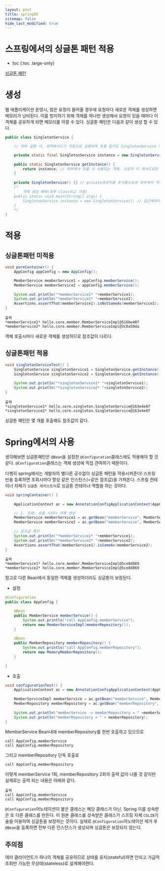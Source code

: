 ```yaml
---
layout: post
title: spring05
sitemap: false
hide_last_modified: true
---
```

# 스프링에서의 싱글톤 패턴 적용

* toc
{:toc .large-only}

[싱글톤 패턴](https://seouljoy.github.io/sub2dp/2023-08-14-cs23/)

# 생성

웹 애플리케이션 운영시, 많은 요청이 들어올 경우에 요청마다 새로운 객체를 생성하면 메모리가 낭비된다.
이를 방지하기 위해 객체를 하나만 생성해서 요청이 있을 때마다 이 객체를 공유하게 되면 메모리를 아낄 수 있다.
싱글톤 패턴은 다음과 같이 생성 할 수 있다.

```JAVA
public class SingletonService {

	// 자바 실행 시, 정적메서드가 자동으로 실행되며 호출 없이도 SingletonService 객체를 생성함

	private static final SingletonService instance = new SingletonService(); // private으로 해당 class에서만 사용
	
	public static SingletonService getInstance() {
		return instance; // 외부에서 호출 시 사용되는 객체. 오로지 이 메서드로만 조회 가능. 외부 호출 시 항상 같은 인스턴스 반환
	}
	
	private SingletonService() {} // private생성자를 추가함으로써 외부에서 객체를 따로 생성하지 못하게 막음
	/* 
		객체 생성 예제(외부 class라고 가정)
	public static void main(String[] args) {
		SingletonService instance = new SingletonService(); // 접근제어자(private)로 인해 SingletonService class 외부에서 객체 생성 제한됨
	}
	*/
}
```

# 적용

## 싱글톤패턴 미적용

```JAVA
void pureContainer() {
	AppConfig appConfig = new AppConfig();

	MemberService memberService1 = appConfig.memberService();
	MemberService memberService2 = appConfig.memberService();
	
	System.out.println("*memberService1* "+memberService1);
	System.out.println("*memberService2* "+memberService2);
	Assertions.assertThat(memberService1).isNotSameAs(memberService2);
}
```

```
출력
*memberService1* hello.core.member.MemberServiceImpl@516be40f
*memberService2* hello.core.member.MemberServiceImpl@3c0a50da
```

객체 호출시마다 새로운 객체를 생성하므로 참조값이 다르다.

## 싱글톤패턴 적용

```JAVA
void singletonServiceTest() {
	SingletonService singletonService1 = SingletonService.getInstance();
	SingletonService singletonService2 = SingletonService.getInstance();
	
	System.out.println("*singletonService1* "+singletonService1);
	System.out.println("*singletonService2* "+singletonService2);
}
```

```
출력
*singletonService1* hello.core.singleton.SingletonService@163e4e87
*singletonService2* hello.core.singleton.SingletonService@163e4e87
```

싱글톤 패턴은 몇 개를 호출해도 참조값이 같다.

# Spring에서의 사용

생각해보면 싱글톤패턴은 ```@Bean```을 설정한 ```@Configuration```클래스에도 적용해야 할 것 같다.
```@Configuration```클래스는 객체 생성에 직접 관여하기 때문이다.

다행히 spring에서는 개발자의 별다른 공수없이 싱글톤 패턴을 적용시켜준다!
스프링 빈을 등록하면 조회시마다 항상 같은 인스턴스(=같은 참조값)을 가져온다.
스프링 컨테이너 자체가 ```싱글톤 레지스트리```로 싱글톤 컨테이너 역할을 하는 것이다.

```JAVA
void springContainer() {
	
	ApplicationContext ac = new AnnotationConfigApplicationContext(AppConfig.class);

	// 1. 조회: 호출 시마다 객체 생성
	MemberService memberService1 = ac.getBean("memberService", MemberService.class);
	MemberService memberService2 = ac.getBean("memberService", MemberService.class);
	
	// 참조값 확인
	System.out.println("*memberService1* "+memberService1);
	System.out.println("*memberService2* "+memberService2);
	Assertions.assertThat(memberService1).isSameAs(memberService2);
}
```

```
출력
*memberService1* hello.core.member.MemberServiceImpl@5ce8d869
*memberService2* hello.core.member.MemberServiceImpl@5ce8d869
```

참고로 다른 Bean에서 동일한 객체를 생성하더라도 싱글톤이 보장된다.

- 설정

```JAVA
@Configuration
public class AppConfig {

	@Bean
	public MemberService memberService() {
		System.out.println("call AppConfig.memberService");
		return new MemberServiceImpl(memberRepository());
	}
	
	@Bean
	public MemberRepository memberRepository() {
		System.out.println("call AppConfig.memberRepository");
		return new MemoryMemberRepository();
	}
	
}
```

- 호출

```JAVA
void configurationTest() {
	ApplicationContext ac = new AnnotationConfigApplicationContext(AppConfig.class);
	
	MemberServiceImpl memberService = ac.getBean("memberService", MemberServiceImpl.class);
	MemberRepository memberRepository = ac.getBean("memberRepository", MemberRepository.class);
	
	System.out.println("memberService -> memberRepository = " +memberService.getMemberRepository());
	System.out.println("memberRepository = " + memberRepository);
}
```

MemberService Bean내에 memberRepository를 한번 호출하고 있으므로

```
call AppConfig.memberService
call AppConfig.memberRepository
```

그리고 memberRepository 단독 호출로

```
call AppConfig.memberRepository
```

이렇게 memberService 1회, memberRepository 2회의 출력 값이 나올 것 같지만 실제로는 출력 되는 내용은 아래와 같다.

```
출력
call AppConfig.memberService
call AppConfig.memberRepository
```

```@Configuration```어노테이션이 붙은 클래스는 해당 클래스가 아닌, Spring 이를 상속받은 또 다른 클래스를 만든다.
이 원본 클래스를 상속받은 클래스가 스프링 자체 ```CGLIB```기술을 이용하여 싱글톤을 보장하는 것이다.
실제로 ```@Configuration```어노테이션 제거 후 ```@Bean```을 등록하면 전부 다른 인스턴스가 생성되며 싱글톤은 보장되지 않는다.


## 주의점

여러 클라이언트가 하나의 객체를 공유하므로 상태를 유지(stateful)하면 안되고 가급적 조회만 가능한 무상태(stateless)로 설계해야한다.

